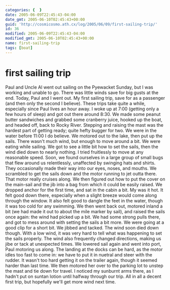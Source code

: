 ```yaml
---
categories: {  }
date: 2005-06-09T22:45:43-04:00
date_gmt: 2005-06-10T02:45:43+00:00
guid: 'http://cosmicosmo.ath.cx/log/2005/06/09/first-sailing-trip/'
id: 36
modified: 2005-06-09T22:45:43-04:00
modified_gmt: 2005-06-10T02:45:43+00:00
name: first-sailing-trip
tags: [boat]
---
```


first sailing trip
==================

Paul and Uncle Al went out sailing on the Pyewacket Sunday, but I was working and unable to go.  There was little winds save for big gusts at the end.  Today, Paul and I went out.  My first sailing trip, save for as a passenger (and then only the second I believe).  These trips take quite a while, especially since Paul lives an hour away.  I woke up at 7:00 (getting only a few hours of sleep) and got out there around 8:30.  We made some peanut butter sandwiches and grabbed some cranberry juice, hooked up the boat, and headed off, back to Rocky River.  Stepping and raising the mast was the hardest part of getting ready; quite hefty bugger for two.  We were in the water before 11:00 I do believe.  We motored out to the lake, then put up the sails.  There wasn't much wind, but enough to move around a bit.  We were eating while sailing.  We got to see a little bit how to set the sails, then the wind died down to nearly nothing.  I tried fruitlessly to move at any reasonable speed.  Soon, we found ourselves in a large group of small bugs that flew around us relentlessly, unaffected by swinging hats and shirts.  They occasionally made their way into our eyes, noses, and mouths.  We scrambled to get the sails down and the motor running to jet outta there.  That motor really cruises along.  We then figured out how to put the cover on the main-sail and the jib into a bag from which it could be easily raised.  We dropped anchor for the first time, and sat in the cabin a bit.  My was it hot.  It felt good down there, especially when a slight breeze would come along through the window.  It also felt good to dangle the feet in the water, though it was too cold for any swimming.  We then went back out, motored inland a bit (we had made it out to about the mile marker by sail), and raised the sails once again: the wind had picked up a bit.  We had some strong pulls there, and got to mess around with setting the sails a bit more.  We were going at a good clip for a short bit.  We jibbed and tacked.  The wind soon died down though.  With a low wind, it was very hard to tell what was happening to set the sails properly.  The wind also frequently changed directions, making us jibe or tack at unexpected times.  We lowered sail again and went into port, Paul motoring us along.  The landing at the docks can be hard, as the motor idles too fast to come in: we have to put it in nuetral and steer with the rudder.  It wasn't too hard getting it on the trailer again, though it seemed harder than last time.  We then motored her over to the parking lot to unstep the mast and tie down for travel.  I noticed my sunburnt arms there, as I hadn't put on suntan lotion until halfway through our trip.  All in all a decent first trip, but hopefully we'll get more wind next time.
